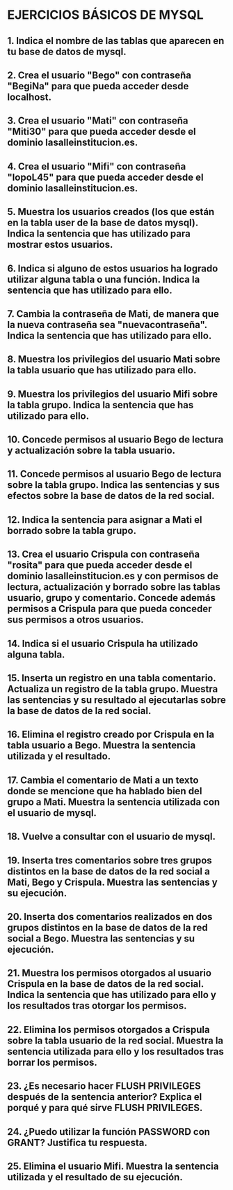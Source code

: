 # EJERCICIOS BÁSICOS DE MYSQL
## 1. Indica el nombre de las tablas que aparecen en tu base de datos de mysql.
## 2. Crea el usuario "Bego" con contraseña "BegiNa" para que pueda acceder desde localhost.
## 3. Crea el usuario "Mati" con contraseña "Miti30" para que pueda acceder desde el dominio lasalleinstitucion.es.
## 4. Crea el usuario "Mifi" con contraseña "lopoL45" para que pueda acceder desde el dominio lasalleinstitucion.es.
## 5. Muestra los usuarios creados (los que están en la tabla user de la base de datos mysql). Indica la sentencia que has utilizado para mostrar estos usuarios.
## 6. Indica si alguno de estos usuarios ha logrado utilizar alguna tabla o una función. Indica la sentencia que has utilizado para ello.
## 7. Cambia la contraseña de Mati, de manera que la nueva contraseña sea "nuevacontraseña". Indica la sentencia que has utilizado para ello.
## 8. Muestra los privilegios del usuario Mati sobre la tabla usuario que has utilizado para ello.
## 9. Muestra los privilegios del usuario Mifi sobre la tabla grupo. Indica la sentencia que has utilizado para ello.
## 10. Concede permisos al usuario Bego de lectura y actualización sobre la tabla usuario.
## 11. Concede permisos al usuario Bego de lectura sobre la tabla grupo. Indica las sentencias y sus efectos sobre la base de datos de la red social.
## 12. Indica la sentencia para asignar a Mati el borrado sobre la tabla grupo.
## 13. Crea el usuario Crispula con contraseña "rosita" para que pueda acceder desde el dominio lasalleinstitucion.es y con permisos de lectura, actualización y borrado sobre las tablas usuario, grupo y comentario. Concede además permisos a Crispula para que pueda conceder sus permisos a otros usuarios.
## 14. Indica si el usuario Crispula ha utilizado alguna tabla.
## 15. Inserta un registro en una tabla comentario. Actualiza un registro de la tabla grupo. Muestra las sentencias y su resultado al ejecutarlas sobre la base de datos de la red social.
## 16. Elimina el registro creado por Crispula en la tabla usuario a Bego. Muestra la sentencia utilizada y el resultado.
## 17. Cambia el comentario de Mati a un texto donde se mencione que ha hablado bien del grupo a Mati. Muestra la sentencia utilizada con el usuario de mysql.
## 18. Vuelve a consultar con el usuario de mysql.
## 19. Inserta tres comentarios sobre tres grupos distintos en la base de datos de la red social a Mati, Bego y Crispula. Muestra las sentencias y su ejecución.
## 20. Inserta dos comentarios realizados en dos grupos distintos en la base de datos de la red social a Bego. Muestra las sentencias y su ejecución.
## 21. Muestra los permisos otorgados al usuario Crispula en la base de datos de la red social. Indica la sentencia que has utilizado para ello y los resultados tras otorgar los permisos.
## 22. Elimina los permisos otorgados a Crispula sobre la tabla usuario de la red social. Muestra la sentencia utilizada para ello y los resultados tras borrar los permisos.
## 23. ¿Es necesario hacer FLUSH PRIVILEGES después de la sentencia anterior? Explica el porqué y para qué sirve FLUSH PRIVILEGES.
## 24. ¿Puedo utilizar la función PASSWORD con GRANT? Justifica tu respuesta.
## 25. Elimina el usuario Mifi. Muestra la sentencia utilizada y el resultado de su ejecución.

